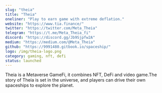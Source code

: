 ```yaml
---
slug: "theia"
title: "Theia"
oneliner: "Play to earn game with extreme deflation."
website: "https://www.tia.finance/"
twitter: "https://twitter.com/Meta_Theia"
telegram: "https://t.me/Meta_Theia_fi"
discord: "https://discord.gg/Jb9Sjpfw2A"
medium: "https://medium.com/@Meta_Theia"
github: "https://9991480.gitbook.io/spaceship/"
logo: /img/theia-logo.png
category: gaming, nft, defi
status: launched
---
```


Theia is a Metaverse GameFi, it combines NFT, DeFi and video game.The story of Theia is set in the universe, and players can drive their own spaceships to explore the planet.
